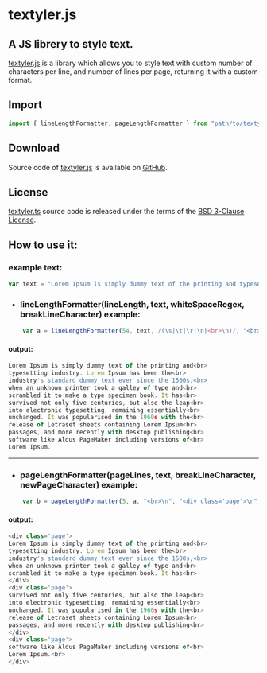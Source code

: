 # textyler.js
## A JS librery to style text.
[textyler.js](https://github.com/Huma88/textyler) is a library which allows you to style text with custom number of characters per line, and number of lines per page, returning it with a custom format.

## Import

~~~js
import { lineLengthFormatter, pageLengthFormatter } from "path/to/textyler.js";
~~~

## Download

Source code of [textyler.js](https://github.com/Huma88/textyler) is available on [GitHub](https://github.com/Huma88/textyler/bookFormatter).

## License

[textyler.ts](https://github.com/Huma88/textyler) source code is released under the terms of the [BSD 3-Clause License](LICENSE).

## How to use it:

### example text:
~~~js
var text = "Lorem Ipsum is simply dummy text of the printing and typesetting industry. Lorem Ipsum has been the industry's standard dummy text ever since the 1500s, when an unknown printer took a galley of type and scrambled it to make a type specimen book. It has survived not only five centuries, but also the leap into electronic typesetting, remaining essentially unchanged. It was popularised in the 1960s with the release of Letraset sheets containing Lorem Ipsum passages, and more recently with desktop publishing software like Aldus PageMaker including versions of Lorem Ipsum.";
~~~
- ### lineLengthFormatter(lineLength, text, whiteSpaceRegex, breakLineCharacter) example:

~~~js
    var a = lineLengthFormatter(54, text, /(\s|\t|\r|\n|<br>\n)/, "<br>\n");
~~~
    
#### output:
~~~js
Lorem Ipsum is simply dummy text of the printing and<br>
typesetting industry. Lorem Ipsum has been the<br>
industry's standard dummy text ever since the 1500s,<br>
when an unknown printer took a galley of type and<br>
scrambled it to make a type specimen book. It has<br>
survived not only five centuries, but also the leap<br>
into electronic typesetting, remaining essentially<br>
unchanged. It was popularised in the 1960s with the<br>
release of Letraset sheets containing Lorem Ipsum<br>
passages, and more recently with desktop publishing<br>
software like Aldus PageMaker including versions of<br>
Lorem Ipsum.
~~~

___

- ### pageLengthFormatter(pageLines, text, breakLineCharacter, newPageCharacter) example:

~~~js
    var b = pageLengthFormatter(5, a, "<br>\n", "<div class='page'>\n", "</div>\n"); 
~~~
    
#### output:
~~~js
<div class='page'>
Lorem Ipsum is simply dummy text of the printing and<br>
typesetting industry. Lorem Ipsum has been the<br>
industry's standard dummy text ever since the 1500s,<br>
when an unknown printer took a galley of type and<br>
scrambled it to make a type specimen book. It has<br>
</div>
<div class='page'>
survived not only five centuries, but also the leap<br>
into electronic typesetting, remaining essentially<br>
unchanged. It was popularised in the 1960s with the<br>
release of Letraset sheets containing Lorem Ipsum<br>
passages, and more recently with desktop publishing<br>
</div>
<div class='page'>
software like Aldus PageMaker including versions of<br>
Lorem Ipsum.<br>
</div>
~~~

